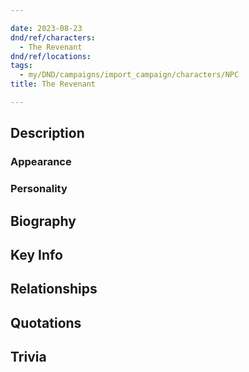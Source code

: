 ```yaml
---

date: 2023-08-23
dnd/ref/characters:
  - The Revenant
dnd/ref/locations:
tags:
  - my/DND/campaigns/import_campaign/characters/NPC
title: The Revenant

---
```


## Description

### Appearance

### Personality

## Biography

## Key Info

## Relationships

## Quotations

## Trivia

